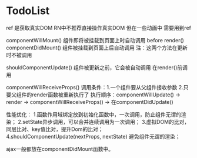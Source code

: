 # TodoList

ref 是获取真实DOM RN中不推荐直接操作真实DOM 但在一些动画中 需要用到ref


componentWillMount() 组件即将被挂载到页面上时自动调用 before render()
componentDidMount()	 组件被挂载到页面上后自动调用
注：这两个方法在更新时不被调用

shouldComponentUpdate() 组件被更新之前，它会被自动调用
在render()前调用

componentWillReceiveProps()	调用条件：1.一个组件要从父组件接收参数 2.只要父组件的render函数被重新执行了 
执行顺序：componentWillUpdate() -> render -> componentWillReceiveProps() -> 在componentDidUpdate()

性能优化：
	1.函数作用域绑定放到初始化函数中，一次调用，防止组件无谓的渲染；
	2.setState异步调用，可以合并连续调用为一次调用；
	3.虚拟DOM的比对，同层比对、key值比对，提升Dom的比对；
	4.shouldComponentUpdate(nextProps, nextState) 避免组件无谓的渲染；


ajax一般都放在componentDidMount函数中。


